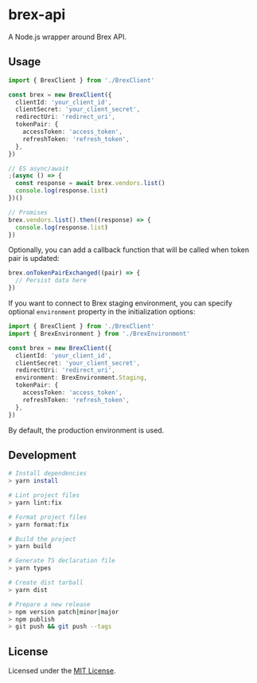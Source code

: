 # brex-api

A Node.js wrapper around Brex API.

## Usage

```ts
import { BrexClient } from './BrexClient'

const brex = new BrexClient({
  clientId: 'your_client_id',
  clientSecret: 'your_client_secret',
  redirectUri: 'redirect_uri',
  tokenPair: {
    accessToken: 'access_token',
    refreshToken: 'refresh_token',
  },
})

// ES async/await
;(async () => {
  const response = await brex.vendors.list()
  console.log(response.list)
})()

// Promises
brex.vendors.list().then((response) => {
  console.log(response.list)
})
```

Optionally, you can add a callback function that will be called when token pair is updated:

```ts
brex.onTokenPairExchanged((pair) => {
  // Persist data here
})
```

If you want to connect to Brex staging environment, you can specify optional `environment` property in the initialization options:

```ts
import { BrexClient } from './BrexClient'
import { BrexEnvironment } from './BrexEnvironment'

const brex = new BrexClient({
  clientId: 'your_client_id',
  clientSecret: 'your_client_secret',
  redirectUri: 'redirect_uri',
  environment: BrexEnvironment.Staging,
  tokenPair: {
    accessToken: 'access_token',
    refreshToken: 'refresh_token',
  },
})
```

By default, the production environment is used.

## Development

```sh
# Install dependencies
> yarn install

# Lint project files
> yarn lint:fix

# Format project files
> yarn format:fix

# Build the project
> yarn build

# Generate TS declaration file
> yarn types

# Create dist tarball
> yarn dist

# Prepare a new release
> npm version patch|minor|major
> npm publish
> git push && git push --tags
```

## License

Licensed under the [MIT License](LICENSE).
